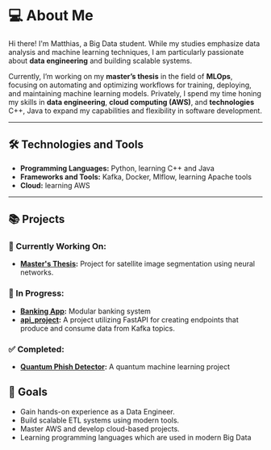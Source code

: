 # 💻 About Me
Hi there! I'm Matthias, a Big Data student. While my studies emphasize data analysis and machine learning techniques, I am particularly passionate about **data engineering** and building scalable systems. 

Currently, I’m working on my **master’s thesis** in the field of **MLOps**, focusing on automating and optimizing workflows for training, deploying, and maintaining machine learning models. Privately, I spend my time honing my skills in **data engineering**, **cloud computing (AWS)**, and **technologies** C++, Java to expand my capabilities and flexibility in software development.

---

## 🛠 Technologies and Tools
- **Programming Languages:** Python, learning C++ and Java
- **Frameworks and Tools:** Kafka, Docker, Mlflow, learning Apache tools
- **Cloud:** learning AWS

---

## 📚 Projects

### 🔨 Currently Working On:
- **[Master's Thesis](https://github.com/matix329/NeuralSatSeg):** Project for satellite image segmentation using neural networks.

### 🚧 In Progress:
- **[Banking App](https://github.com/matix329/banking_app):** Modular banking system
- **[api_project](https://github.com/matix329/api_project):** A project utilizing FastAPI for creating endpoints that produce and consume data from Kafka topics.

### ✅ Completed:
- **[Quantum Phish Detector](https://github.com/matix329/quantum-phish-detector):** A quantum machine learning project

## 🎯 Goals
- Gain hands-on experience as a Data Engineer.
- Build scalable ETL systems using modern tools.
- Master AWS and develop cloud-based projects.
- Learning programming languages which are used in modern Big Data
